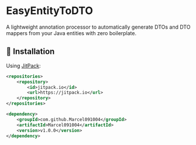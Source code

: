 # EasyEntityToDTO

A lightweight annotation processor to automatically generate DTOs and DTO mappers from your Java entities with zero boilerplate.

## 🔧 Installation

Using [JitPack](https://jitpack.io):

```xml
<repositories>
    <repository>
        <id>jitpack.io</id>
        <url>https://jitpack.io</url>
    </repository>
</repositories>

<dependency>
    <groupId>com.github.Marcel091004</groupId>
    <artifactId>Marcel091004</artifactId>
    <version>v1.0.0</version>
</dependency>
